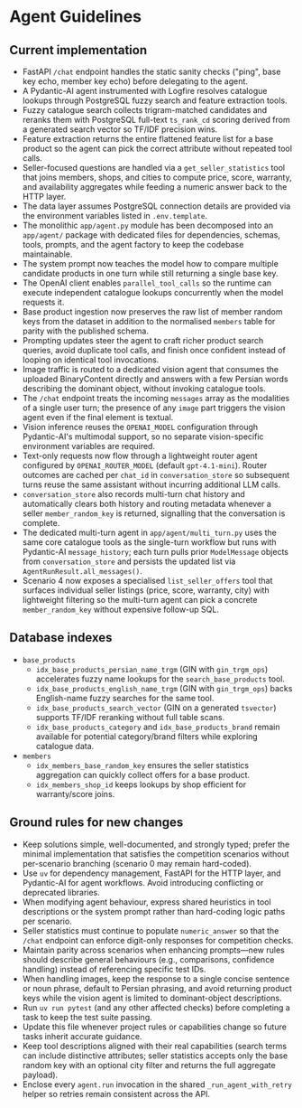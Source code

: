 # Agent Guidelines

## Current implementation
- FastAPI `/chat` endpoint handles the static sanity checks ("ping", base key echo, member key echo) before delegating to the agent.
- A Pydantic-AI agent instrumented with Logfire resolves catalogue lookups through PostgreSQL fuzzy search and feature extraction tools.
- Fuzzy catalogue search collects trigram-matched candidates and reranks them with PostgreSQL full-text `ts_rank_cd` scoring derived from a generated search vector so TF/IDF precision wins.
- Feature extraction returns the entire flattened feature list for a base product so the agent can pick the correct attribute without repeated tool calls.
- Seller-focused questions are handled via a `get_seller_statistics` tool that joins members, shops, and cities to compute price, score, warranty, and availability aggregates while feeding a numeric answer back to the HTTP layer.
- The data layer assumes PostgreSQL connection details are provided via the environment variables listed in `.env.template`.
- The monolithic `app/agent.py` module has been decomposed into an `app/agent/` package with dedicated files for dependencies, schemas, tools, prompts, and the agent factory to keep the codebase maintainable.
- The system prompt now teaches the model how to compare multiple candidate products in one turn while still returning a single base key.
- The OpenAI client enables `parallel_tool_calls` so the runtime can execute independent catalogue lookups concurrently when the model requests it.
- Base product ingestion now preserves the raw list of member random keys from the dataset in addition to the normalised `members` table for parity with the published schema.
- Prompting updates steer the agent to craft richer product search queries, avoid duplicate tool calls, and finish once confident instead of looping on identical tool invocations.
- Image traffic is routed to a dedicated vision agent that consumes the uploaded BinaryContent directly and answers with a few Persian words describing the dominant object, without invoking catalogue tools.
- The `/chat` endpoint treats the incoming `messages` array as the modalities of a single user turn; the presence of any `image` part triggers the vision agent even if the final element is textual.
- Vision inference reuses the `OPENAI_MODEL` configuration through Pydantic-AI's multimodal support, so no separate vision-specific environment variables are required.
- Text-only requests now flow through a lightweight router agent configured by `OPENAI_ROUTER_MODEL` (default `gpt-4.1-mini`). Router outcomes are cached per `chat_id` in `conversation_store` so subsequent turns reuse the same assistant without incurring additional LLM calls.
- `conversation_store` also records multi-turn chat history and automatically clears both history and routing metadata whenever a seller `member_random_key` is returned, signalling that the conversation is complete.
- The dedicated multi-turn agent in `app/agent/multi_turn.py` uses the same core catalogue tools as the single-turn workflow but runs with Pydantic-AI `message_history`; each turn pulls prior `ModelMessage` objects from `conversation_store` and persists the updated list via `AgentRunResult.all_messages()`.
- Scenario 4 now exposes a specialised `list_seller_offers` tool that surfaces individual seller listings (price, score, warranty, city) with lightweight filtering so the multi-turn agent can pick a concrete `member_random_key` without expensive follow-up SQL.

## Database indexes
- `base_products`
  - `idx_base_products_persian_name_trgm` (GIN with `gin_trgm_ops`) accelerates fuzzy name lookups for the `search_base_products` tool.
  - `idx_base_products_english_name_trgm` (GIN with `gin_trgm_ops`) backs English-name fuzzy searches for the same tool.
  - `idx_base_products_search_vector` (GIN on a generated `tsvector`) supports TF/IDF reranking without full table scans.
  - `idx_base_products_category` and `idx_base_products_brand` remain available for potential category/brand filters while exploring catalogue data.
- `members`
  - `idx_members_base_random_key` ensures the seller statistics aggregation can quickly collect offers for a base product.
  - `idx_members_shop_id` keeps lookups by shop efficient for warranty/score joins.

## Ground rules for new changes
- Keep solutions simple, well-documented, and strongly typed; prefer the minimal implementation that satisfies the competition scenarios without per-scenario branching (scenario 0 may remain hard-coded).
- Use `uv` for dependency management, FastAPI for the HTTP layer, and Pydantic-AI for agent workflows. Avoid introducing conflicting or deprecated libraries.
- When modifying agent behaviour, express shared heuristics in tool descriptions or the system prompt rather than hard-coding logic paths per scenario.
- Seller statistics must continue to populate `numeric_answer` so that the `/chat` endpoint can enforce digit-only responses for competition checks.
- Maintain parity across scenarios when enhancing prompts—new rules should describe general behaviours (e.g., comparisons, confidence handling) instead of referencing specific test IDs.
- When handling images, keep the response to a single concise sentence or noun phrase, default to Persian phrasing, and avoid returning product keys while the vision agent is limited to dominant-object descriptions.
- Run `uv run pytest` (and any other affected checks) before completing a task to keep the test suite passing.
- Update this file whenever project rules or capabilities change so future tasks inherit accurate guidance.
- Keep tool descriptions aligned with their real capabilities (search terms can include distinctive attributes; seller statistics accepts only the base random key with an optional city filter and returns the full aggregate payload).
- Enclose every `agent.run` invocation in the shared `_run_agent_with_retry` helper so retries remain consistent across the API.

